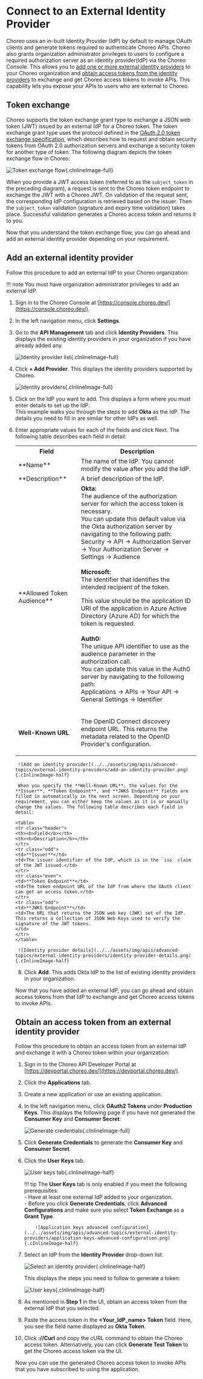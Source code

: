 # Connect to an External Identity Provider

Choreo uses an in-built Identity Provider (IdP) by default to manage OAuth clients and generate tokens required to authenticate Choreo APIs. Choreo also grants organization administrator privileges to users to configure a required authorization server as an identity provider(IdP) via the Choreo Console. This allows you to [add one or more external identity providers](#add-an-external-identity-provider) to your Choreo organization and [obtain access tokens from the identity providers](#obtain-an-access-token-from-an-external-identity-provider) to exchange and get Choreo access tokens to invoke APIs. This capability lets you expose your APIs to users who are external to Choreo.

## Token exchange

Choreo supports the token exchange grant type to exchange a JSON web token (JWT) issued by an external IdP for a Choreo token. The token exchange grant type uses the protocol defined in the [OAuth 2.0 token exchange specification](https://datatracker.ietf.org/doc/html/rfc8693), which describes how to request and obtain security tokens from OAuth 2.0 authorization servers and exchange a security token for another type of token. The following diagram depicts the token exchange flow in Choreo:

![Token exchange flow](../../assets/img/apis/advanced-topics/external-identity-providers/token-exchange-flow.png){.cInlineImage-full}

When you provide a JWT access token (referred to as the `subject_token` in the preceding diagram), a request is sent to the Choreo token endpoint to exchange the JWT with a Choreo JWT. On validation of the request sent, the corresponding IdP configuration is retrieved based on the issuer. Then the `subject_token` validation (signature and expiry time validation) takes place. Successful validation generates a Choreo access token and returns it to you.

Now that you understand the token exchange flow, you can go ahead and add an external identity provider depending on your requirement. 


## Add an external identity provider

Follow this procedure to add an external IdP to your Choreo organization:

!!! note
    You must have organization administrator privileges to add an external IdP.

1. Sign in to the Choreo Console at [https://console.choreo.dev/](https://console.choreo.dev/).

2. In the left navigation menu, click **Settings**.    

3. Go to the **API Management** tab and click **Identity Providers**. This displays the existing identity providers in your organization if you have already added any.

    ![Identity provider list](../../assets/img/apis/advanced-topics/external-identity-providers/identity-provider-list.png){.cInlineImage-full}

4. Click **+ Add Provider**. This displays the identity providers supported by Choreo.

    ![Identity providers](../../assets/img/apis/advanced-topics/external-identity-providers/identity-providers.png){.cInlineImage-full}

5. Click on the IdP you want to add. This displays a form where you must enter details to set up the IdP. <br/> This example walks you through the steps to add **Okta** as the IdP. The details you need to fill in are similar for other IdPs as well.

6. Enter appropriate values for each of the fields and click Next. The following table describes each field in detail: 

    <table>
    <tr class="header">
    <th><b>Field</b></th>
    <th><b>Description</b></th>
    </tr>
    <tr class="odd">
    <td>**Name**</td>
    <td>The name of the IdP. You cannot modify the value after you add the IdP.</td>
    </tr>
    <tr class="even">
    <td>**Description**</td>
    <td>A brief description of the IdP.</td>
    </tr>
    <tr class="odd">
    <td>**Allowed Token Audience**</td>
    <td><b>Okta:</b><br>The audience of the authorization server for which the access token is necessary.<br>
        You can update this default value via the Okta authorization server by navigating to the following path:<br>
        Security → API → Authorization Server → Your Authorization Server → Settings → Audience<br><br>
        <b>Microsoft:</b><br>The identifier that identifies the intended recipient of the token.
This value should be the application ID URI of the application in Azure Active Directory (Azure AD) for which the token is requested.
        <br><br>
        <b>Auth0:</b><br>The unique API identifier to use as the audience parameter in the authorization call.<br>
         You can update this value in the Auth0 server by navigating to the following path:<br>
         Applications → APIs → Your API → General Settings → Identifier<br>
    </td>
    </tr>
    <tr class="even">
    <td>**Well-Known URL**</td>
    <td><p>The OpenID Connect discovery endpoint URL. This returns the metadata related to the OpenID Provider's configuration.</p>
    </td>
    </tr>
    </table>

     ![Add an identity provider](../../assets/img/apis/advanced-topics/external-identity-providers/add-an-identity-provider.png){.cInlineImage-half} 

     When you specify the **Well-Known URL**, the values for the **Issuer**, **Token Endpoint**, and **JWKS Endpoint** fields are filled in automatically in the next screen. Depending on your requirement, you can either keep the values as it is or manually change the values. The following table describes each field in detail:

    <table>
    <tr class="header">
    <th><b>Field</b></th>
    <th><b>Description</b></th>
    </tr>
    <tr class="odd">
    <td>**Issuer**</td>
    <td>The issuer identifier of the IdP, which is in the `iss` claim of the JWT issued.</td>
    </tr>
    <tr class="even">
    <td>**Token Endpoint**</td>
    <td>The token endpoint URL of the IdP from where the OAuth client can get an access token.</td>
    </tr>
    <tr class="odd">
    <td>**JWKS Endpoint**</td>
    <td>The URL that returns the JSON web key (JWK) set of the IdP. This returns a collection of JSON Web Keys used to verify the signature of the JWT tokens.
    </td>
    </tr>
    </table>

     ![Identity provider details](../../assets/img/apis/advanced-topics/external-identity-providers/identity-provider-details.png){.cInlineImage-half}

8.  Click **Add**. This adds Okta IdP to the list of existing identity providers in your organization.

Now that you have added an external IdP, you can go ahead and obtain access tokens from that IdP to exchange and get Choreo access tokens to invoke APIs.


## Obtain an access token from an external identity provider

Follow this procedure to obtain an access token from an external IdP and exchange it with a Choreo token within your organization:

1. Sign in to the Choreo API Developer Portal at [https://devportal.choreo.dev/](https://devportal.choreo.dev/).

2. Click the **Applications** tab.

3. Create a new application or use an existing application.

4. In the left navigation menu, click **OAuth2 Tokens** under **Production Keys**. This displays the following page if you have not generated the **Consumer Key** and **Consumer Secret**:

    ![Generate credentials](../../assets/img/apis/advanced-topics/external-identity-providers/generate-credentials.png){.cInlineImage-full}

5. Click **Generate Credentials** to generate the **Consumer Key** and **Consumer Secret**.

6. Click the **User Keys** tab.

    ![User keys tab](../../assets/img/apis/advanced-topics/external-identity-providers/user-keys-tab.png){.cInlineImage-half}
   

    !!! tip
        The **User Keys** tab is only enabled if you meet the following prerequisites:</br>
          - Have at least one external IdP added to your organization.</br>
          - Before you click **Generate Credentials**, click **Advanced Configurations** and make sure you select **Token Exchange** as a **Grant Type**.  

           ![Application keys advanced configuration](../../assets/img/apis/advanced-topics/external-identity-providers/application-keys-advanced-configuration.png){.cInlineImage-half}
    

7. Select an IdP from the **Identity Provider** drop-down list.

    ![Select an identity provider](../../assets/img/apis/advanced-topics/external-identity-providers/select-an-identity-provider.png){.cInlineImage-half}

    This displays the steps you need to follow to generate a token:

    ![User keys](../../assets/img/apis/advanced-topics/external-identity-providers/user-keys.png){.cInlineImage-half}

8. As mentioned in **Step 1** in the UI, obtain an access token from the external IdP that you selected.
   
9. Paste the access token in the **<Your_IdP_name> Token** field. Here, you see the field name displayed as **Okta Token**.

10. Click **://Curl** and copy the cURL command to obtain the Choreo access token. Alternatively, you can click **Generate Test Token** to get the Choreo access token via the UI.

Now you can use the generated Choreo access token to invoke APIs that you have subscribed to using the application.

